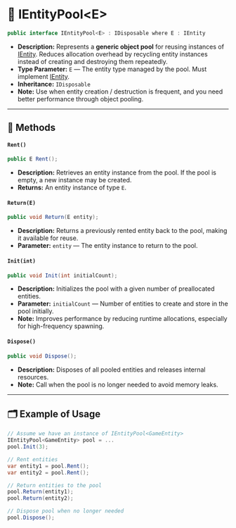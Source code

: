 # 🧩 IEntityPool\<E>

```csharp
public interface IEntityPool<E> : IDisposable where E : IEntity
```

- **Description:** Represents a **generic object pool** for reusing instances of [IEntity](../Entities/IEntity.md).
  Reduces allocation overhead by recycling entity instances instead of creating and destroying them repeatedly.
- **Type Parameter:** `E` — The entity type managed by the pool. Must implement [IEntity](../Entities/IEntity.md).
- **Inheritance:** `IDisposable`
- **Note:** Use when entity creation / destruction is frequent, and you need better performance through object
  pooling.

---

## 🏹 Methods

#### `Rent()`

```csharp
public E Rent();
```

- **Description:** Retrieves an entity instance from the pool. If the pool is empty, a new instance may be
  created.
- **Returns:** An entity instance of type `E`.

#### `Return(E)`

```csharp
public void Return(E entity);
```

- **Description:** Returns a previously rented entity back to the pool, making it available for reuse.
- **Parameter:** `entity` — The entity instance to return to the pool.

#### `Init(int)`

```csharp
public void Init(int initialCount);
```

- **Description:** Initializes the pool with a given number of preallocated entities.
- **Parameter:** `initialCount` — Number of entities to create and store in the pool initially.
- **Note:** Improves performance by reducing runtime allocations, especially for high-frequency spawning.

#### `Dispose()`

```csharp
public void Dispose();
```

- **Description:** Disposes of all pooled entities and releases internal resources.
- **Note:** Call when the pool is no longer needed to avoid memory leaks.  

---

## 🗂 Example of Usage

```csharp
// Assume we have an instance of IEntityPool<GameEntity>
IEntityPool<GameEntity> pool = ...
pool.Init(3);

// Rent entities
var entity1 = pool.Rent();
var entity2 = pool.Rent();

// Return entities to the pool
pool.Return(entity1);
pool.Return(entity2);

// Dispose pool when no longer needed
pool.Dispose();
```
